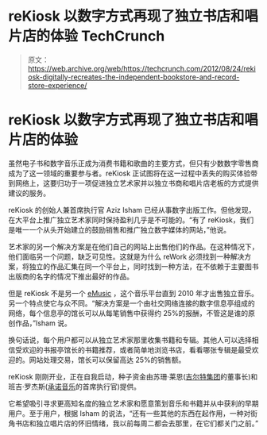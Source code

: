 # reKiosk 以数字方式再现了独立书店和唱片店的体验 TechCrunch

> 原文：<https://web.archive.org/web/https://techcrunch.com/2012/08/24/rekiosk-digitally-recreates-the-independent-bookstore-and-record-store-experience/>

# reKiosk 以数字方式再现了独立书店和唱片店的体验

虽然电子书和数字音乐正成为消费书籍和歌曲的主要方式，但只有少数数字零售商成为了这一领域的重要参与者。reKiosk 正试图将在这一过程中丢失的购买体验带到网络上，这要归功于一项促进独立艺术家并以独立书商和唱片店老板的方式提供建议的服务。

reKiosk 的创始人兼首席执行官 Aziz Isham 已经从事数字出版工作。但他发现，在大平台上推广独立艺术家同时保持盈利几乎是不可能的。“有了 reKiosk，我们是唯一一个从头开始建立的鼓励销售和推广独立数字媒体的网站，”他说。

艺术家的另一个解决方案是在他们自己的网站上出售他们的作品。在这种情况下，他们面临另一个问题，缺乏可见性。这就是为什么 reWork 必须找到一种解决方案，将独立的作品汇集在同一个平台上，同时找到一种方法，在不依赖于主要图书出版商的名字的情况下推出最好的作品。

但是 reKiosk 不是另一个 [eMusic](https://web.archive.org/web/20230121164543/http://www.emusic.com/) ，这个音乐平台直到 2010 年才出售独立音乐。另一个特点使它与众不同。“解决方案是一个由社交网络连接的数字信息亭组成的网络，每个信息亭的馆长可以从每笔销售中获得约 25%的报酬，不管这是谁的原创作品，”Isham 说。

换句话说，每个用户都可以从独立艺术家那里收集书籍和专辑。其他人可以选择相信受欢迎的书报亭馆长的书籍推荐，或者简单地浏览书店，看看哪张专辑是最受欢迎的。网站处理交易，馆长可以保留高达 25%的销售额。

reKiosk 刚刚开业，正在自我启动，种子资金由苏珊·莱恩([吉尔特集团](https://web.archive.org/web/20230121164543/http://www.gilt.com/)的董事长)和班吉·罗杰斯([承诺音乐](https://web.archive.org/web/20230121164543/http://www.pledgemusic.com/)的首席执行官)提供。

它希望吸引寻求更高知名度的独立艺术家和愿意策划音乐和书籍并从中获利的早期用户。至于用户，根据 Isham 的说法，“还有一些其他的东西在起作用，一种对街角书店和独立唱片店的怀旧情绪，我以前每周二都会去那里，在它们都关门之前。”